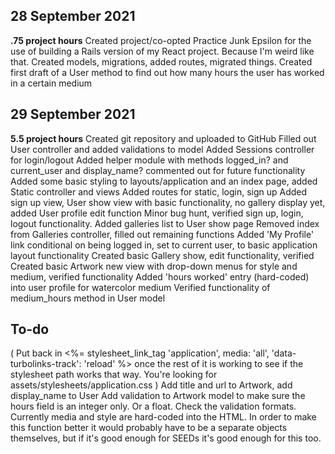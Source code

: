 ## 28 September 2021
**.75 project hours**
Created project/co-opted Practice Junk Epsilon for the use of building a Rails version of my React project. Because I'm weird like that.
Created models, migrations, added routes, migrated things.
Created first draft of a User method to find out how many hours the user has worked in a certain medium

## 29 September 2021
**5.5 project hours**
Created git repository and uploaded to GitHub 
Filled out User controller and added validations to model
Added Sessions controller for login/logout
Added helper module with methods logged_in? and current_user and display_name? commented out for future functionality
Added some basic styling to layouts/application and an index page, added Static controller and views 
Added routes for static, login, sign up
Added sign up view, User show view with basic functionality, no gallery display yet, added User profile edit function
Minor bug hunt, verified sign up, login, logout functionality.
Added galleries list to User show page 
Removed index from Galleries controller, filled out remaining functions
Added 'My Profile' link conditional on being logged in, set to current user, to basic application layout functionality
Created basic Gallery show, edit functionality, verified
Created basic Artwork new view with drop-down menus for style and medium, verified functionality
Added 'hours worked' entry (hard-coded) into user profile for watercolor medium
Verified functionality of medium_hours method in User model

## To-do 
( Put back in <%= stylesheet_link_tag    'application', media: 'all', 'data-turbolinks-track': 'reload' %> once the rest of it is working to see if the stylesheet path works that way. You're looking for assets/stylesheets/application.css )
Add title and url to Artwork, add display_name to User
Add validation to Artwork model to make sure the hours field is an integer only. Or a float. Check the validation formats. 
Currently media and style are hard-coded into the HTML. In order to make this function better it would probably have to be a separate objects themselves, but if it's good enough for SEEDs it's good enough for this too.
